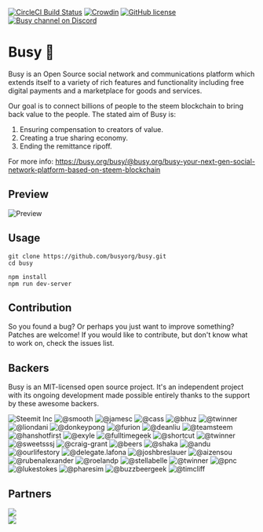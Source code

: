 [![CircleCI Build Status](https://circleci.com/gh/busyorg/busy.svg?style=shield&circle-token=:circle-token)](https://circleci.com/gh/busyorg/busy)
[![Crowdin](http://d322cqt584bo4o.cloudfront.net/busy/localized.svg)](https://translate.busy.org/project/busy)
[![GitHub license](https://img.shields.io/badge/license-MIT-blue.svg)](https://raw.githubusercontent.com/busyorg/busy/new-design/LICENSE)
[![Busy channel on Discord](https://img.shields.io/badge/chat-discord-738bd7.svg)](https://discord.gg/G95rNZs)

# Busy 🚀

Busy is an Open Source social network and communications platform which extends itself to a variety of rich features and functionality including free digital payments and a marketplace for goods and services. 

Our goal is to connect billions of people to the steem blockchain to bring back value to the people. The stated aim of Busy is:
1. Ensuring compensation to creators of value.
2. Creating a true sharing economy.
3. Ending the remittance ripoff.

For more info: https://busy.org/busy/@busy.org/busy-your-next-gen-social-network-platform-based-on-steem-blockchain

## Preview
![Preview](https://res.cloudinary.com/hpiynhbhq/image/upload/v1504423577/wft1ubbw2ozrbteril7u.png)


## Usage

```
git clone https://github.com/busyorg/busy.git
cd busy

npm install
npm run dev-server
```

## Contribution 
So you found a bug? Or perhaps you just want to improve something? Patches are welcome! If you would like to contribute, but don't know what to work on, check the issues list.

## Backers

Busy is an MIT-licensed open source project. It's an independent project with its ongoing development made possible entirely thanks to the support by these awesome backers.

![Steemit Inc](https://avatars2.githubusercontent.com/u/17434692?v=4&s=50)
![@smooth](https://img.busy.org/@smooth?s=50)
![@jamesc](https://img.busy.org/@jamesc?s=50)
![@cass](https://img.busy.org/@cass?s=50)
![@bhuz](https://img.busy.org/@bhuz?s=50)
![@twinner](https://img.busy.org/@twinner?s=50)
![@liondani](https://img.busy.org/@liondani?s=50)
![@donkeypong](https://img.busy.org/@donkeypong?s=50)
![@furion](https://img.busy.org/@furion?s=50)
![@deanliu](https://img.busy.org/@deanliu?s=50)
![@teamsteem](https://img.busy.org/@teamsteem?s=50)
![@hanshotfirst](https://img.busy.org/@hanshotfirst?s=50)
![@exyle](https://img.busy.org/@exyle?s=50)
![@fulltimegeek](https://img.busy.org/@fulltimegeek?s=50)
![@shortcut](https://img.busy.org/@shortcut?s=50)
![@twinner](https://img.busy.org/@hql2016?s=50)
![@sweetsssj](https://img.busy.org/@sweetsssj?s=50)
![@craig-grant](https://img.busy.org/@craig-grant?s=50)
![@beers](https://img.busy.org/@beers?s=50)
![@shaka](https://img.busy.org/@shaka?s=50)
![@andu](https://img.busy.org/@andu?s=50)
![@ourlifestory](https://img.busy.org/@ourlifestory?s=50)
![@delegate.lafona](https://img.busy.org/@delegate.lafona?s=50)
![@joshbreslauer](https://img.busy.org/@joshbreslauer?s=50)
![@aizensou](https://img.busy.org/@aizensou?s=50)
![@rubenalexander](https://img.busy.org/@rubenalexander?s=50)
![@roelandp](https://img.busy.org/@roelandp?s=50)
![@stellabelle](https://img.busy.org/@stellabelle?s=50)
![@twinner](https://img.busy.org/@hql2016?s=50)
![@pnc](https://img.busy.org/@pnc?s=50)
![@lukestokes](https://img.busy.org/@lukestokes?s=50)
![@pharesim](https://img.busy.org/@pharesim?s=50)
![@buzzbeergeek](https://img.busy.org/@buzzbeergeek?s=50)
![@timcliff](https://img.busy.org/@timcliff?s=50)

## Partners

[![](https://res.cloudinary.com/hpiynhbhq/image/upload/v1507199425/hevqheh9nltx0dfbuvo8.png)](https://crowdin.com/project/busy)  
[![](https://res.cloudinary.com/hpiynhbhq/image/upload/v1507199050/fqxowyhiwlj9vhb5wdue.png)](https://www.browserstack.com/)
